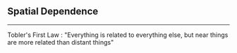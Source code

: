 ## Spatial Dependence

----

Tobler's First Law
  : "Everything is related to everything else, but near things are more related than distant things"

